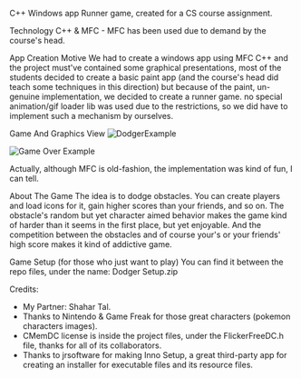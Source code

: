C++ Windows app Runner game, created for a CS course assignment.

Technology
C++ & MFC - MFC has been used due to demand by the course's head.

App Creation Motive
We had to create a windows app using MFC C++ and the project must've contained some graphical presentations, most of the students decided to create a basic paint app (and the course's head did teach some techniques in this direction) but because of the paint, un-genuine implementation, we decided to create a runner game. no special animation/gif loader lib was used due to the restrictions, so we did have to implement such a mechanism by ourselves.

Game And Graphics View
![DodgerExample](https://user-images.githubusercontent.com/91319947/139397983-b2329378-d60a-44e8-8952-6985d2d528fa.gif)

![Game Over Example](https://user-images.githubusercontent.com/91319947/139397991-800c78bb-909d-40aa-80bb-f6f53831de9e.gif)

Actually, although MFC is old-fashion, the implementation was kind of fun, I can tell.

About The Game
The idea is to dodge obstacles. You can create players and load icons for it, gain higher scores than your friends, and so on. The obstacle's random but yet character aimed behavior makes the game kind of harder than it seems in the first place, but yet enjoyable. And the competition between the obstacles and of course your's or your friends' high score makes it kind of addictive game.

Game Setup (for those who just want to play)
You can find it between the repo files, under the name: Dodger Setup.zip

Credits:
* My Partner: Shahar Tal.
* Thanks to Nintendo & Game Freak for those great characters (pokemon characters images).
* CMemDC license is inside the project files, under the FlickerFreeDC.h file, thanks for all of its collaborators.
* Thanks to jrsoftware for making Inno Setup, a great third-party app for creating an installer for executable files and its resource files.
